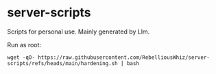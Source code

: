 # server-scripts
Scripts for personal use. Mainly generated by Llm.

Run as root:

```
wget -qO- https://raw.githubusercontent.com/RebelliousWhiz/server-scripts/refs/heads/main/hardening.sh | bash
```
